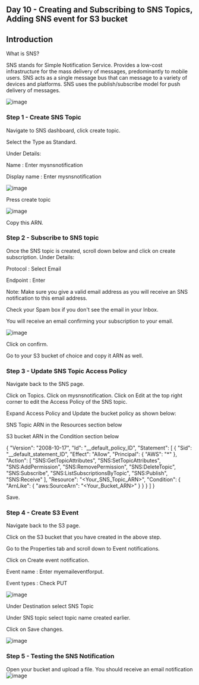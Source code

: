 ## Day 10 - Creating and Subscribing to SNS Topics, Adding SNS event for S3 bucket


## Introduction
What is SNS?

SNS stands for Simple Notification Service. Provides a low-cost infrastructure for the mass delivery of messages, predominantly to mobile users.
SNS acts as a single message bus that can message to a variety of devices and platforms. SNS uses the publish/subscribe model for push delivery of messages.

![image](https://user-images.githubusercontent.com/82836111/140993237-63b3ff85-d4f8-4b6c-8525-d70ddd609412.png)

### Step 1 - Create SNS Topic

Navigate to SNS dashboard, click create topic.

Select the Type as Standard. 

Under Details:

Name : Enter mysnsnotification

Display name : Enter mysnsnotification

![image](https://user-images.githubusercontent.com/82836111/141161608-46df1312-20dd-4dca-9782-1fbe9929f10b.png)

Press create topic

![image](https://user-images.githubusercontent.com/82836111/141161675-78ca17b2-54f2-44b0-b8f9-a0ac3a9ec878.png)

Copy this ARN.

### Step 2 - Subscribe to SNS topic
Once the SNS topic is created, scroll down below and click on create subscription.
Under Details: 

Protocol : Select Email

Endpoint : Enter  <your Mail Id>

Note: Make sure you give a valid email address as you will receive an SNS notification to this email address.

Check your Spam box if you don't see the email in your Inbox.

You will receive an email confirming your subscription to your email.
  
  ![image](https://user-images.githubusercontent.com/82836111/141161835-3d2ece2b-5a9e-4ccf-ba02-df7c62a80530.png)

  Click on confirm.
  
Go to your S3 bucket of choice and copy it ARN as well.

### Step 3 - Update SNS Topic Access Policy
  
Navigate back to the SNS page.

Click on Topics. Click on mysnsnotification. Click on Edit at the top right corner to edit the Access Policy of the SNS topic.

Expand Access Policy and Update the bucket policy as shown below:

SNS Topic ARN in the Resources section below

S3 bucket ARN in the Condition section below

  {
  "Version": "2008-10-17",
  "Id": "__default_policy_ID",
  "Statement": [
    {
      "Sid": "__default_statement_ID",
      "Effect": "Allow",
      "Principal": {
        "AWS": "*"
      },
      "Action": [
        "SNS:GetTopicAttributes",
        "SNS:SetTopicAttributes",
        "SNS:AddPermission",
        "SNS:RemovePermission",
        "SNS:DeleteTopic",
        "SNS:Subscribe",
        "SNS:ListSubscriptionsByTopic",
        "SNS:Publish",
        "SNS:Receive"
      ],
      "Resource": "<Your_SNS_Topic_ARN>",
      "Condition": {
        "ArnLike": {
          "aws:SourceArn": "<Your_Bucket_ARN>"
        }
      }
    }
  ]
}
  
  Save.


### Step 4 - Create S3 Event
  
Navigate back to the S3 page.

Click on the S3 bucket that you have created in the above step.

Go to the Properties tab and scroll down to Event notifications.

Click on Create event notification.

Event name  : Enter myemaileventforput.

Event types : Check PUT
  
  ![image](https://user-images.githubusercontent.com/82836111/141162342-fbb4f0cf-cb24-4e0f-81b7-07541677d99f.png)
  
  Under Destination select SNS Topic 

Under SNS topic select topic name created earlier.

Click on Save changes.
  
  ![image](https://user-images.githubusercontent.com/82836111/141162399-9b65586d-3c9e-4040-84c8-1f0fdceef8e3.png)

### Step 5 - Testing the SNS Notification
  
  Open your bucket and upload a file. You should receive an email notification
  ![image](https://user-images.githubusercontent.com/82836111/141162554-83caada1-334a-4495-acd3-17286273a00d.png)





